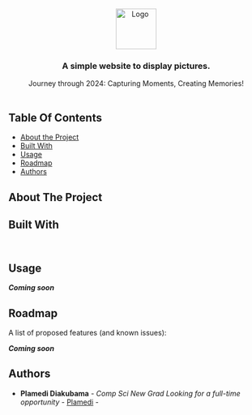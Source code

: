 <br/>
<p align="center">
  <a href="https://github.com/PlamediD/slideshowapp">
    <img src="" alt="Logo" width="80" height="80">
  </a>

  <h3 align="center">A simple website to display pictures. </h3>

  <p align="center">
    Journey through 2024: Capturing Moments, Creating Memories!
    <br/>
    <br/>
    
  </p>
</p>



## Table Of Contents

* [About the Project](#about-the-project)
* [Built With](#built-with)
* [Usage](#usage)
* [Roadmap](#roadmap)
* [Authors](#authors)

## About The Project





## Built With




```


```

## Usage
***Coming soon***


## Roadmap

A list of proposed features (and known issues):

***Coming soon***






## Authors

* **Plamedi Diakubama** - *Comp Sci New Grad Looking for a full-time opportunity* - [Plamedi](https://github.com/PlamediD/) - 




